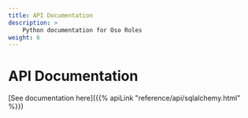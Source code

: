 ```yaml
---
title: API Documentation
description: >
    Python documentation for Oso Roles
weight: 6
---
```


# API Documentation

[See documentation here]({{% apiLink "reference/api/sqlalchemy.html" %}})
